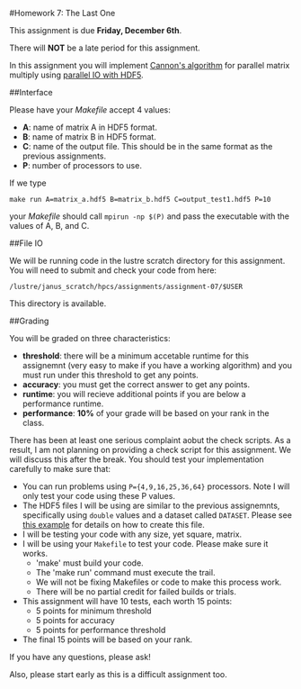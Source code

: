 #Homework 7: The Last One

This assignment is due **Friday, December 6th**.

There will **NOT** be a late period for this assignment.

In this assignment you will implement [Cannon's algorithm](http://en.wikipedia.org/wiki/Cannon's_algorithm) for parallel matrix multiply using [parallel IO with HDF5](http://www.nersc.gov/users/training/online-tutorials/introduction-to-scientific-i-o/?show_all=1#toc-anchor-4). 

##Interface

Please have your *Makefile* accept 4 values:

- **A**: name of matrix A in HDF5 format.
- **B**: name of matrix B in HDF5 format.
- **C**: name of the output file.  This should be in the same format as the previous assignments.
- **P**: number of processors to use.

If we type

	make run A=matrix_a.hdf5 B=matrix_b.hdf5 C=output_test1.hdf5 P=10

your *Makefile* should call `mpirun -np $(P)` and pass the executable with the values of A, B, and C. 

##File IO

We will be running code in the lustre scratch directory for this assignment.  You will need to submit and check your code from here:

	/lustre/janus_scratch/hpcs/assignments/assignment-07/$USER

This directory is available.

##Grading

You will be graded on three characteristics:

- **threshold**: there will be a minimum accetable runtime for this assignemnt (very easy to make if you have a working algorithm) and you must run under this threshold to get any points.
- **accuracy**: you must get the correct answer to get any points.
- **runtime**: you will recieve additional points if you are below a performance runtime.
- **performance**: **10%** of your grade will be based on your rank in the class.

There has been at least one serious complaint aobut the check scripts.  As a result, I am not planning on providing a check script for this assignment.  We will discuss this after the break.  You should test your implementation carefully to make sure that:

- You can run problems using `P={4,9,16,25,36,64}` processors.  Note I will only test your code using these P values.
- The HDF5 files I will be using are similar to the previous assignemnts, specifically using `double` values and a dataset called `DATASET`. Please see [this example](https://github.com/ResearchComputing/HPSC-Fall-2013/blob/master/lab/lab-12-file_io/create_file.py) for details on how to create this file.
- I will be testing your code with any size, yet square, matrix.
- I will be using your `Makefile` to test your code.  Please make sure it works. 
	- 'make' must build your code.
	- The 'make run' command must execute the trail.
	- We will not be fixing Makefiles or code to make this process work.
	- There will be no partial credit for failed builds or trials.
- This assignment will have 10 tests, each worth 15 points:
	- 5 points for minimum threshold
	- 5 points for accuracy
	- 5 points for performance threshold
- The final 15 points will be based on your rank.

If you have any questions, please ask!

Also, please start early as this  is a difficult assignment too.




